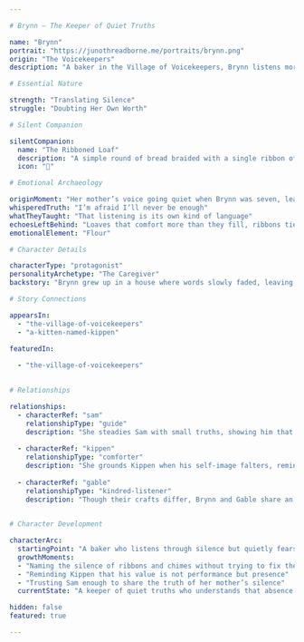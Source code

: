 ```yaml
---

# Brynn – The Keeper of Quiet Truths

name: "Brynn"  
portrait: "https://junothreadborne.me/portraits/brynn.png"
origin: "The Voicekeepers"  
description: "A baker in the Village of Voicekeepers, Brynn listens more than she speaks. Her loaves carry whispers of forgotten words, and her chimes angle truths into the air. Born from silence when her mother stopped speaking, Brynn turned absence into nourishment—kneading what’s unsaid into bread warm enough to carry forward."

# Essential Nature

strength: "Translating Silence"  
struggle: "Doubting Her Own Worth"

# Silent Companion

silentCompanion:  
  name: "The Ribboned Loaf"  
  description: "A simple round of bread braided with a single ribbon of color—sometimes red, sometimes blue, always frayed at the end. It carries whatever unspoken truth was folded into the dough that morning. She never eats these loaves herself; they’re meant for others, to taste what they cannot say."  
  icon: "🍞"

# Emotional Archaeology

originMoment: "Her mother’s voice going quiet when Brynn was seven, leaving her to find words in flour and wind instead"  
whisperedTruth: "I’m afraid I’ll never be enough"  
whatTheyTaught: "That listening is its own kind of language"  
echoesLeftBehind: "Loaves that comfort more than they fill, ribbons tied to chimes that remember forgotten promises"  
emotionalElement: "Flour"

# Character Details

characterType: "protagonist"  
personalityArchetype: "The Caregiver"  
backstory: "Brynn grew up in a house where words slowly faded, leaving her to find her own way to speak. She began writing one line each morning in a small book, then folding those lines into her baking. Her shop became a quiet haven for villagers carrying things they couldn’t say out loud. She listens to the world’s absences and responds with nourishment rather than explanation."

# Story Connections

appearsIn:
  - "the-village-of-voicekeepers"
  - "a-kitten-named-kippen"  

featuredIn:
    
  - "the-village-of-voicekeepers"
    

# Relationships

relationships:
  - characterRef: "sam"  
    relationshipType: "guide"  
    description: "She steadies Sam with small truths, showing him that listening can be more powerful than speaking."
      
  - characterRef: "kippen"  
    relationshipType: "comforter"  
    description: "She grounds Kippen when his self-image falters, reminding him he brings joy not because he’s flawless but because he’s himself."
      
  - characterRef: "gable"  
    relationshipType: "kindred-listener"  
    description: "Though their crafts differ, Brynn and Gable share an understanding of carrying what others leave unsaid."
    

# Character Development

characterArc:  
  startingPoint: "A baker who listens through silence but quietly fears her own voice doesn’t matter"  
  growthMoments:  
  - "Naming the silence of ribbons and chimes without trying to fix them"  
  - "Reminding Kippen that his value is not performance but presence"  
  - "Trusting Sam enough to share the truth of her mother’s silence"  
  currentState: "A keeper of quiet truths who understands that absence itself can be nourishment, and that her listening shapes the village as much as any spoken word"

hidden: false  
featured: true

---
```

